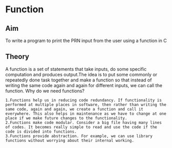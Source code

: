 # Function
## Aim
To write a program to print the PRN input from the user using a function in C
## Theory
A function is a set of statements that take inputs, do some specific computation and produces output.The idea is to put some commonly or repeatedly done task together and make a function so that instead of writing the same code again and again for different inputs, we can call the function.
Why do we need functions?

    1.Functions help us in reducing code redundancy. If functionality is performed at multiple places in software, then rather than writing the same code, again and again, we create a function and call it everywhere. This also helps in maintenance as we have to change at one place if we make future changes to the functionality.
    2.Functions make code modular. Consider a big file having many lines of codes. It becomes really simple to read and use the code if the code is divided into functions.
    3.Functions provide abstraction. For example, we can use library functions without worrying about their internal working.

